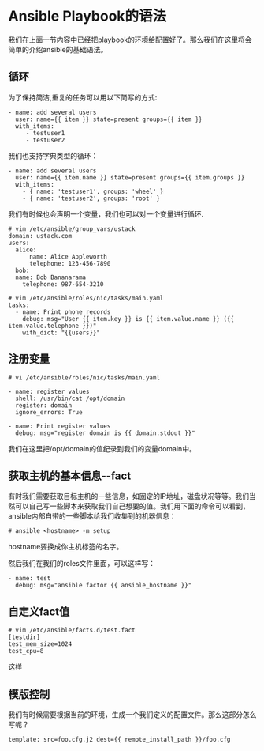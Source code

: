 # Ansible Playbook的语法

我们在上面一节内容中已经把playbook的环境给配置好了。那么我们在这里将会简单的介绍ansible的基础语法。

## 循环

为了保持简洁,重复的任务可以用以下简写的方式:

```
- name: add several users
  user: name={{ item }} state=present groups={{ item }}
  with_items:
     - testuser1
     - testuser2
```

我们也支持字典类型的循环：

```
- name: add several users
  user: name={{ item.name }} state=present groups={{ item.groups }}
  with_items:
    - { name: 'testuser1', groups: 'wheel' }
    - { name: 'testuser2', groups: 'root' }
```

我们有时候也会声明一个变量，我们也可以对一个变量进行循环.

```
# vim /etc/ansible/group_vars/ustack
domain: ustack.com
users:
  alice:
      name: Alice Appleworth
      telephone: 123-456-7890
  bob:
  name: Bob Bananarama
    telephone: 987-654-3210

# vim /etc/ansible/roles/nic/tasks/main.yaml
tasks:
  - name: Print phone records
    debug: msg="User {{ item.key }} is {{ item.value.name }} ({{ item.value.telephone }})"
    with_dict: "{{users}}"
```

## 注册变量

```
# vi /etc/ansible/roles/nic/tasks/main.yaml

- name: register values
  shell: /usr/bin/cat /opt/domain
  register: domain
  ignore_errors: True

- name: Print register values
  debug: msg="register domain is {{ domain.stdout }}"
```

我们在这里把/opt/domain的值纪录到我们的变量domain中。

## 获取主机的基本信息--fact

有时我们需要获取目标主机的一些信息，如固定的IP地址，磁盘状况等等。我们当然可以自己写一些脚本来获取我们自己想要的值。我们用下面的命令可以看到，ansible内部自带的一些脚本给我们收集到的机器信息：

```
# ansible <hostname> -m setup
```

hostname要换成你主机标签的名字。

然后我们在我们的roles文件里面，可以这样写：

```
- name: test
  debug: msg="ansible factor {{ ansible_hostname }}"
```

## 自定义fact值

```
# vim /etc/ansible/facts.d/test.fact
[testdir]
test_mem_size=1024
test_cpu=8
```

这样

## 模版控制

我们有时候需要根据当前的环境，生成一个我们定义的配置文件。那么这部分怎么写呢？

```
template: src=foo.cfg.j2 dest={{ remote_install_path }}/foo.cfg
```



